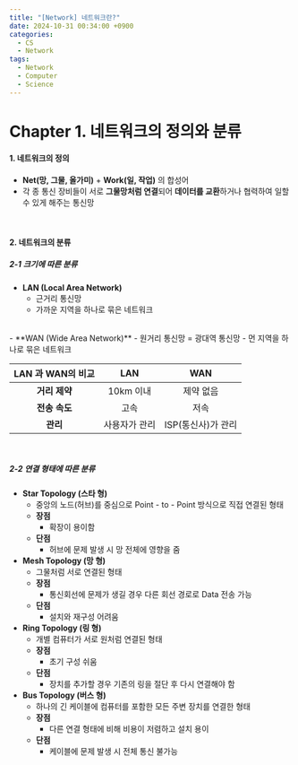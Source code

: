 ```yaml
---
title: "[Network] 네트워크란?"
date: 2024-10-31 00:34:00 +0900
categories:
  - CS
  - Network
tags:
  - Network
  - Computer
  - Science
---
```


# Chapter 1. 네트워크의 정의와 분류
#### 1. 네트워크의 정의
- **Net(망, 그물, 올가미)** + **Work(일, 작업)** 의 합성어
- 각 종 통신 장비들이 서로 **그물망처럼 연결**되어 **데이터를 교환**하거나 협력하여 일할 수 있게 해주는 통신망  

<br>
 
#### 2. 네트워크의 분류
##### 2-1 크기에 따른 분류
- **LAN (Local Area Network)**
  - 근거리 통신망
  - 가까운 지역을 하나로 묶은 네트워크  
<br>  
- **WAN (Wide Area Network)**
  - 원거리 통신망 = 광대역 통신망
  - 먼 지역을 하나로 묶은 네트워크

| **LAN 과 WAN의 비교** |   LAN   |     WAN      |
| :---------------: | :-----: | :----------: |
|     **거리 제약**     | 10km 이내 |    제약 없음     |
|     **전송 속도**     |   고속    |      저속      |
|      **관리**       | 사용자가 관리 | ISP(통신사)가 관리 |

<br>

##### 2-2 연결 형태에 따른 분류
* **Star Topology (스타 형)**
  * 중앙의 노드(허브)를 중심으로 Point - to - Point 방식으로 직접 연결된 형태
  * **장점**
    * 확장이 용이함
  * **단점**
    * 허브에 문제 발생 시 망 전체에 영향을 줌
* **Mesh Topology (망 형)**
  * 그물처럼 서로 연결된 형태
  * **장점**
    * 통신회선에 문제가 생길 경우 다른 회선 경로로 Data 전송 가능
  * **단점**
    * 설치와 재구성 어려움
* **Ring Topology (링 형)**
  * 개별 컴퓨터가 서로 원처럼 연결된 형태
  * **장점**
    * 초기 구성 쉬움
  * **단점**
    * 장치를 추가할 경우 기존의 링을 절단 후 다시 연결해야 함
* **Bus Topology (버스 형)**
  * 하나의 긴 케이블에 컴퓨터를 포함한 모든 주변 장치를 연결한 형태
  * **장점**
    * 다른 연결 형태에 비해 비용이 저렴하고 설치 용이
  * **단점**
    * 케이블에 문제 발생 시 전체 통신 불가능
